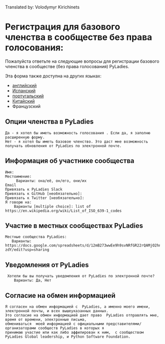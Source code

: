 Translated by: Volodymyr Kirichinets


# Регистрация для базового членства в сообществе без права голосования:

Пожалуйста ответьте на следующие вопросы для регистрации базового членства в сообществе (без права голосования)  PyLadies.

Эта форма также доступна на других языках:

- [английский](https://github.com/pyladies/project-admin-logisitics/blob/master/forms/basic-membership-form-en.md)
- [Испанский](https://github.com/pyladies/project-admin-logisitics/blob/master/forms/basic-membership-form-es.md)
- [португальский](https://github.com/pyladies/project-admin-logisitics/blob/master/forms/basic-membership-form-pt.md)
- [Китайский](https://github.com/pyladies/project-admin-logisitics/blob/master/forms/basic-membership-form-cn.md)
- Французский

## Опции членства в PyLadies
    
    Да - я хотел бы иметь возможность голосования . Если да, я заполню расширенную форму.
    Нет - я хотел бы иметь базовое членство. Это даст мне возможность получать обновления от PyLadies по электронной почте. 


## Информация об участнике сообщества
    Имя:
    Местоимение:
         Варианты: она/её, он/его, они/их
    Email
    Привязать к PyLadies Slack
    Привязать к GitHub [необязательно]:
    Привязать к Twitter [необязательно]:
    Я говорю на:
        Варианты [multiple choice]: list of https://en.wikipedia.org/wiki/List_of_ISO_639-1_codes

## Участие в местных сообществах PyLadies

    Местные сообщества PyLadies:
       Варианты: https://docs.google.com/spreadsheets/d/12mB273wwEe9h9svNRfGR22rQAMjO2hn_lahWzMT-zdY/edit?usp=sharing

## Уведомления от PyLadies

     Хотели бы вы получать уведомления от PyLadies по электронной почте?
        Варианты: Да, Нет

## Согласие на обмен информацией

    Я согласен на обмен информацией с  PyLadies, а именно моего имени, электронной почты, и всех вышеуказанных данных.
    Это согласие на обмен информацией дает право  PyLadies отправлять мне, время от времени, электронные письма,
    обмениваться  моей информацией с официальными представителями/ организаторами сообществ PyLadies в которых я
    принимаю участие или как либо аффилирован к ним,  с сообществом PyLadies Global leadership, и Python Software Foundation.
